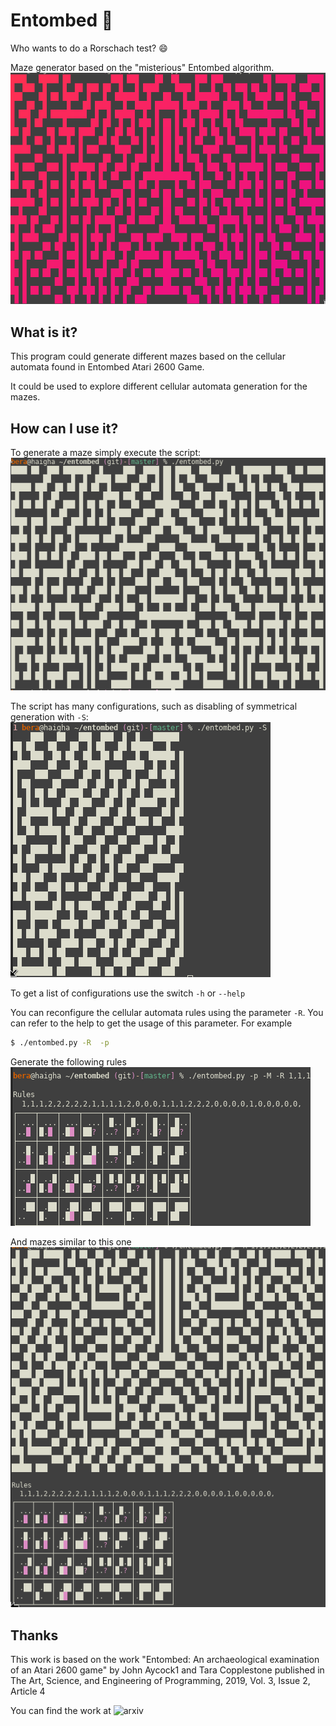 # Entombed 🥴

Who wants to do a Rorschach test? :smile:

Maze generator based on the "misterious" Entombed algorithm.
![Example script execution](resources/tool.png)

## What is it?
This program could generate different mazes based on the cellular
automata found in Entombed Atari 2600 Game.

It could be used to explore different cellular automata generation for
the mazes.

## How can I use it?
To generate a maze simply execute the script:
![Simple maze](resources/maze.png)

The script has many configurations, such as disabling of symmetrical
generation with `-S`:
![Half maze](resources/halfmaze.png)

To get a list of configurations use the switch `-h` or `--help`

You can reconfigure the cellular automata rules using the parameter
`-R`.  You can refer to the help to get the usage of this parameter.
For example
```bash
$ ./entombed.py -R  -p
```
Generate the following rules
![Rules](resources/rules.png)

And mazes similar to this one
![Mazes with custom Rules](resources/maze_rule.png)

## Thanks
This work is based on the work
"Entombed: An archaeological examination of an Atari 2600 game" by
John Aycock1 and Tara Copplestone published in 
The Art, Science, and Engineering of Programming, 2019, Vol. 3, Issue 2, Article 4

You can find the work at ![arxiv](https://arxiv.org/pdf/1811.02035v1)
